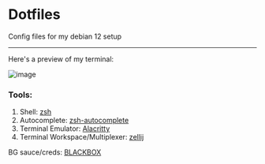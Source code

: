 # Dotfiles
Config files for my debian 12 setup

---

Here's a preview of my terminal:

![image](https://github.com/unfortunatelygeek/dotfiles/assets/118061722/65ede0d8-9e5b-4456-9e0b-91020f8bcce5)

### Tools:

1. Shell: [zsh](https://www.zsh.org/)
2. Autocomplete: [zsh-autocomplete](https://github.com/marlonrichert/zsh-autocomplete)
3. Terminal Emulator: [Alacritty](https://github.com/alacritty/alacritty)
4. Terminal Workspace/Multiplexer: [zellij](https://github.com/zellij-org/zellij)

BG sauce/creds: [BLACKBOX](https://twitter.com/1L9l2Aa8UCL0IGJ)
